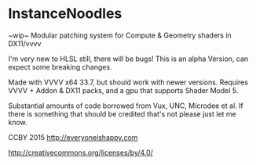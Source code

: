 # InstanceNoodles
~wip~ Modular patching system for Compute &  Geometry shaders in DX11/vvvv

I'm very new to HLSL still, there will be bugs!  This is an alpha Version, can expect some breaking changes.

Made with VVVV x64 33.7, but should work with newer versions.  Requires VVVV + Addon & DX11 packs, and a gpu that supports Shader Model 5.

Substantial amounts of code borrowed from Vux, UNC, Microdee et al.  If there is something that should be credited that's not please just let me know.

CCBY 2015  http://everyoneishappy.com

http://creativecommons.org/licenses/by/4.0/

